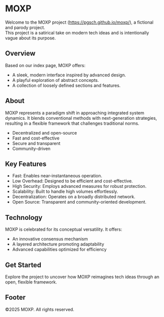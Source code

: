 # MOXP

Welcome to the MOXP project (https://pgsch.github.io/moxp/), a fictional and parody project.  
This project is a satirical take on modern tech ideas and is intentionally vague about its purpose.

## Overview

Based on our index page, MOXP offers:
- A sleek, modern interface inspired by advanced design.
- A playful exploration of abstract concepts.
- A collection of loosely defined sections and features.

## About

MOXP represents a paradigm shift in approaching integrated system dynamics. It blends conventional methods with next-generation strategies, resulting in a flexible framework that challenges traditional norms.  
- Decentralized and open-source  
- Fast and cost-effective  
- Secure and transparent  
- Community-driven

## Key Features

- Fast: Enables near-instantaneous operation.  
- Low Overhead: Designed to be efficient and cost-effective.  
- High Security: Employs advanced measures for robust protection.  
- Scalability: Built to handle high volumes effortlessly.  
- Decentralization: Operates on a broadly distributed network.  
- Open Source: Transparent and community-oriented development.

## Technology

MOXP is celebrated for its conceptual versatility. It offers:
- An innovative consensus mechanism  
- A layered architecture promoting adaptability  
- Advanced capabilities optimized for efficiency

## Get Started

Explore the project to uncover how MOXP reimagines tech ideas through an open, flexible framework.

## Footer

©2025 MOXP. All rights reserved.
